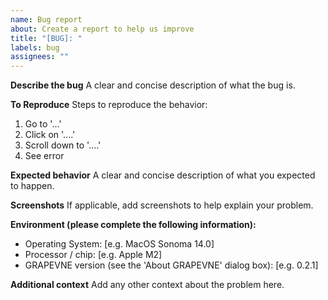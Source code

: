 ```yaml
---
name: Bug report
about: Create a report to help us improve
title: "[BUG]: "
labels: bug
assignees: ""
---
```


**Describe the bug**
A clear and concise description of what the bug is.

**To Reproduce**
Steps to reproduce the behavior:

1. Go to '...'
2. Click on '....'
3. Scroll down to '....'
4. See error

**Expected behavior**
A clear and concise description of what you expected to happen.

**Screenshots**
If applicable, add screenshots to help explain your problem.

**Environment (please complete the following information):**

- Operating System: [e.g. MacOS Sonoma 14.0]
- Processor / chip: [e.g. Apple M2]
- GRAPEVNE version (see the 'About GRAPEVNE' dialog box): [e.g. 0.2.1]

**Additional context**
Add any other context about the problem here.
